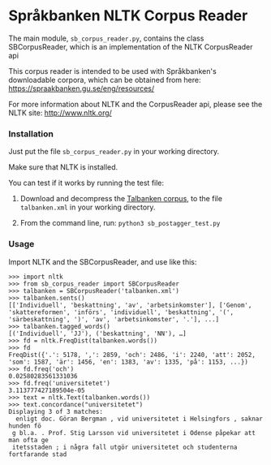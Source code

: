 
# Språkbanken NLTK Corpus Reader

The main module, `sb_corpus_reader.py`, 
contains the class SBCorpusReader,
which is an implementation of the NLTK CorpusReader api

This corpus reader is intended to be used with 
Språkbanken's downloadable corpora, which can be obtained
from here: https://spraakbanken.gu.se/eng/resources/

For more information about NLTK and the CorpusReader api,
please see the NLTK site: http://www.nltk.org/

### Installation

Just put the file `sb_corpus_reader.py` in your working directory.

Make sure that NLTK is installed.

You can test if it works by running the test file:

1. Download and decompress the [Talbanken corpus](https://spraakbanken.gu.se/eng/resource/talbanken), to the file `talbanken.xml` in your working directory.

2. From the command line, run: `python3 sb_postagger_test.py`

### Usage

Import NLTK and the SBCorpusReader, and use like this:
```
>>> import nltk
>>> from sb_corpus_reader import SBCorpusReader
>>> talbanken = SBCorpusReader('talbanken.xml')
>>> talbanken.sents()
[['Individuell', 'beskattning', 'av', 'arbetsinkomster'], ['Genom', 'skattereformen', 'införs', 'individuell', 'beskattning', '(', 'särbeskattning', ')', 'av', 'arbetsinkomster', '.'], ...]
>>> talbanken.tagged_words()
[('Individuell', 'JJ'), ('beskattning', 'NN'), …]
>>> fd = nltk.FreqDist(talbanken.words())
>>> fd
FreqDist({'.': 5178, ',': 2859, 'och': 2486, 'i': 2240, 'att': 2052, 'som': 1587, 'är': 1456, 'en': 1383, 'av': 1335, 'på': 1153, ...})
>>> fd.freq('och')
0.02580283561331036
>>> fd.freq('universitetet')
3.113777427189504e-05
>>> text = nltk.Text(talbanken.words())
>>> text.concordance("universitetet")
Displaying 3 of 3 matches:
  enligt doc. Göran Bergman , vid universitetet i Helsingfors , saknar hunden fö
 g bl.a. . Prof. Stig Larsson vid universitetet i Odense påpekar att man ofta ge
 itetsstaden ; i några fall utgör universitetet och studenterna fortfarande stad
```

